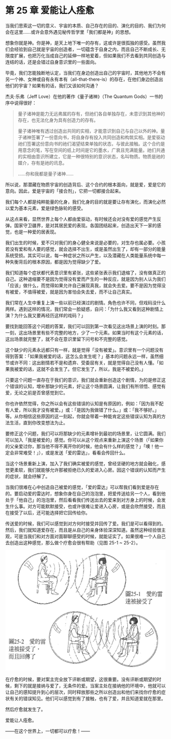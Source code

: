 # 第 25 章 爱能让人痊愈

当我们思索这一切的意义、宇宙的本质、自己存在的目的、演化的目的、我们为何会在这里……或许会意外遇见秘传哲学里「我们都是神」的思想。

想象你就是神。你是神，是天上地下唯一的存有，这或许是很孤独的感受。虽然我们会经验到自己就是宇宙的创造者，一切蕴含于自身之内，而且自己不断成长、无限度扩展，也把万化当成自己的延伸一样地爱着，但如果我们不去看到共同创造与连结的话，还是会错过自身意识里的一些面向。

毕竟，我们怎能独断地认定，当我们在身边创造出自己的宇宙时，其他地方不会有另一个神、女神或自有永有本有（all-that-there-is）的存在，在他们身边创造出他们的宇宙？如果有的话，我们又该如何沟通？

杰夫·乐弗（Jeff Love）在他的著作《量子诸神》（The Quantum Gods）一书的序中说得很好：

> 量子诸神是能力无远弗属的存有，但祂们各自单独存在，未意识到其他神的存在，也无法化身为具有创造力的存有。
>
> 量子诸神唯有透过创造出共同的实相，才能意识到自己与自己以外的神。量子诸神签署了一份意向书，将自身存有投入共同创造和构筑实相。是爱驱动祂们签署这份意向书的祂们渴望结束单独的状态，与彼此接触。这个合约是用意念的笔，写在空间的纸上时间是它的墨水，广衰且充满能量。祂们共通的实相由意识所建立，它是一种很特别的意识状态，名叫物质。物质是祂的媒介，存有是祂的讯息。
>
> ……你和我都是量子诸神……

所以说，那潜藏在物质宇宙的创造背后、这个合约的根本面向，就是爱，爱是它的意向。因此，爱是宇宙的「接合剂」，它把一切都接合起来。

我们每个人都是纯粹能量的化身，我们化身的目的就是要让存有演化，而演化必然以爱为基本元素，爱是绿色脉轮的感受。

从这点来看，显然世界上每个人都由爱驱动，有时候还会对没有爱的感觉产生反弹。国家守卫疆界，是对其居民爱的表现。各国团结起来，创造出天下一家的感觉，也是一种爱的居表现。

我们出生的时候，爱不只对我们的身心健全来说是必要的，对生存也属必要。小孩若没有爱和有人要的感觉，就会选择不出生，或是虽然出生了，却有一部分的能量系统受损。其实可以说，每一种症状之所以产生，以及潜藏在人类能量系统中每一种失衡背后的根本原因，都是因为觉得缺少了爱。

我们知道每个症状都代表意识里有紧张，这些紧张表示我们退缩了，没有做真正的自己。这种退缩要不是因为觉得没有爱而产生的一种反应，就是因为别人认为我们「应该」做什么，而觉得如果允许自己展现真我，就会失去爱。要不是因为觉得没有被爱，不值得被爱，就是因为害怕会失去爱，而不让自己真实。

我们常在人生中重复上演一些以前已经演过的剧情。角色也许不同，但戏码没什么两样。遇到这样的情况，我们常会一脸疑惑，自问：「为什么我又看到这种剧情上演？为什么我又要再经历这样的戏码？」

要找到能回答这个问题的答案，我们可以回到第一次看见这出场景上演的时刻。那一刻，这出场景里有些不完整的地方，少了一个元素。如果当时有这个元素的话，这出场景就完整了，就不会在意识里留下问号和不完整的感觉。

这个缺少的元素永远都只有一样，就是觉得「没有被爱」。意识里有一个问题没有得到答案：「如果我被爱的话，这怎么会发生呢？」基本的问题永远一样，虽然细节或许不同：这出剧情若不是和遗弃、受委屈有关，就是觉得自己没有人懂。「如果我被爱的话，这就不会发生了。但它发生了，所以，我是不被爱的。」

只要这个问题一直存在于我们的意识，我们就会重新创造这个剧情，为的是修正这个错误的认知，增补那缺少的元素，好让这个场景圆满，让我们有所领悟、感觉有爱，无论之前是否曾感觉到它。

你也许依然觉得，你之所以会有这些错误的认知是有原因的，例如：「因为我不配有人爱，所以我才没有被爱。」或：「是因为我做错了什么。」或：「我不够好。」等。从你相信这些原因的这一刻起，你就会带着一种能肯定这些错误认知为真的方法生活，直到你改变想法为止。

要修正这个问题，我们可以将那缺少的元素增补到最初的场景里，让它圆满。我们可以加入「我是被爱的」感觉。你可以从这个观点来重新上演这个场景（「如果你的父亲爱过你，那当他不得不离开你的时候，他会有什么样的感觉？」「噢！他一定会非常难受！」），或是发送「爱的雷达」，看看会传回什么。

当这个场景重新上演，加入了我们确实被爱的感觉，曾经坚硬的地方就会融化，感觉更柔软，我们就能够允许那被拒绝已久的爱进入心房。因这个错误的认知而产生的症状，就会纾解了。

当我们很难在心中创造自己被爱的感觉，「爱的雷达」可以帮我们看到爱是存在的。要启动爱的雷达时，想象你身在自己的泡泡里，把爱传送给另一个人，看到他处于「他自己」的泡泡里，然后看看我们传送出去的爱来到对方身上的时候，会发生什么事。对方可能默默接受，也或许很难让爱进入心房，或是会欣然接受，而且在接受了以后，还可能选择把它回传给你。

传送爱的时候，我们可以感觉到对方何时接受并回传了爱。我们是可以看得到的。然后，我们就知道爱存在，而且是从自己的亲身体验深深知道。虽然这种经验很主观，可是当我们和对方面对面聊聊感受的时候，就能证实了。如果很难一个人自己去创造出这种感觉，那么做个疗愈会很有帮助（见图 25-1 ~ 25-2）。

![img](25-1_2.png)

在疗愈的时候，要对案主完全放下评断或期望，这很重要。没有评断或期望的时候，剩下的就是接纳与爱了，无条件的爱。当案主处在接纳他的环境中，他就可以让自己的感知提升到心的层次，同时释放那些之所以创造出和他们来找你疗愈的症状有关的错误知见。他们可以感觉到有了接触，也有了爱，并且知道爱就在那里。

然后疗愈就发生了。

爱能让人痊愈。

——在这个世界上，一切都可以疗愈！——
